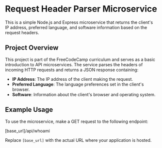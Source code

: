 # Request Header Parser Microservice

This is a simple Node.js and Express microservice that returns the client's IP address, preferred language, and software information based on the request headers.

## Project Overview

This project is part of the FreeCodeCamp curriculum and serves as a basic introduction to API microservices. The service parses the headers of incoming HTTP requests and returns a JSON response containing:

- **IP Address**: The IP address of the client making the request.
- **Preferred Language**: The language preferences set in the client's browser.
- **Software**: Information about the client's browser and operating system.

## Example Usage

To use the microservice, make a GET request to the following endpoint:

[base_url]/api/whoami

Replace `[base_url]` with the actual URL where your application is hosted.